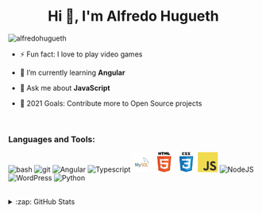 <h1 align="center">Hi 👋, I'm Alfredo Hugueth</h1>

<p align="left"> <img src="https://komarev.com/ghpvc/?username=alfredohugueth" alt="alfredohugueth" /> </p>


- ⚡ Fun fact: I love to play video games

- 🌱 I’m currently learning **Angular**

- 💬 Ask me about **JavaScript**

- 🥅 2021 Goals: Contribute more to Open Source projects



<br />

### Languages and Tools:

<p align="left"><img src="https://www.vectorlogo.zone/logos/gnu_bash/gnu_bash-icon.svg" alt="bash" width="40" height="40"/> <img src="https://www.vectorlogo.zone/logos/git-scm/git-scm-icon.svg" alt="git" width="40" height="40"/> <img src="https://www.vectorlogo.zone/logos/angular/angular-icon.svg" alt="Angular" width="40" height="40"/> <img src="https://www.vectorlogo.zone/logos/typescriptlang/typescriptlang-icon.svg" alt="Typescript" width="40" height="40"/> <img alt="MySQL" width="40" height="40" src="https://raw.githubusercontent.com/github/explore/80688e429a7d4ef2fca1e82350fe8e3517d3494d/topics/mysql/mysql.png" /> <img alt="HTML5" width="40" height="40" src="https://raw.githubusercontent.com/github/explore/80688e429a7d4ef2fca1e82350fe8e3517d3494d/topics/html/html.png" /> <img alt="CSS3" width="40" height="40" src="https://raw.githubusercontent.com/github/explore/80688e429a7d4ef2fca1e82350fe8e3517d3494d/topics/css/css.png" /> <img alt="JavaScript" width="40" height="40" src="https://raw.githubusercontent.com/github/explore/80688e429a7d4ef2fca1e82350fe8e3517d3494d/topics/javascript/javascript.png" /> <img alt="NodeJS" width="40" height="40" src="https://www.vectorlogo.zone/logos/nodejs/nodejs-icon.svg" /> <img alt="WordPress" width="40" height="40" src="https://www.vectorlogo.zone/logos/wordpress/wordpress-icon.svg" /> 
<img alt="Python" width="40" height="40" src="https://www.vectorlogo.zone/logos/python/python-icon.svg" /></p>

<br />

<details>
  <summary>:zap: GitHub Stats</summary>

  <img align="left" alt="alfredohugueth's GitHub Stats" src="https://github-readme-stats.vercel.app/api?username=alfredohugueth&show_icons=true&hide_border=true" />

  <img src="https://jf-gh-stats.vercel.app/api/top-langs/?username=alfredohugueth&layout=compact&hide=java&title_color=3867D6&icon_color=3867D6" alt="GitHub Top Languages" align="top"/>

</details>

